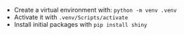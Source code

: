 * Create a virtual environment with: `python -m venv .venv`
* Activate it with `.venv/Scripts/activate`
* Install initial packages with `pip install shiny`

